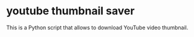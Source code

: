 # youtube thumbnail saver
 This is a Python script that allows to download YouTube video thumbnail.
